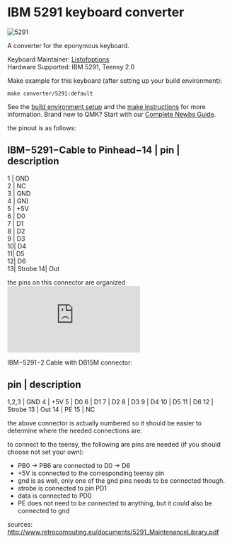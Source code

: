 # IBM 5291 keyboard converter

![5291](https://deskthority.net/wiki/IBM_Model_F#IBM_5291_Keyboard)

A converter for the eponymous keyboard.

Keyboard Maintainer: [Listofoptions](https://github.com/listofoptions)  
Hardware Supported: IBM 5291, Teensy 2.0  

Make example for this keyboard (after setting up your build environment):

    make converter/5291:default
    
See the [build environment setup](https://docs.qmk.fm/#/getting_started_build_tools) and the [make instructions](https://docs.qmk.fm/#/getting_started_make_guide) for more information. Brand new to QMK? Start with our [Complete Newbs Guide](https://docs.qmk.fm/#/newbs).


the pinout is as follows:

IBM−5291−Cable to Pinhead−14 
| pin | description
----------------------------
1 | GND   
2 | NC    
3 | GND   
4 | GN)   
5 | +5V   
6 | D0    
7 | D1    
8 | D2    
9 | D3    
10| D4    
11| D5    
12| D6    
13| Strobe
14| Out   

the pins on this connector are organized ![here](https://geekhack.org/index.php?action=dlattach;topic=48950.0;attach=36759;image)

IBM−5291−2 Cable with DB15M connector:

pin | description
-----------------
1,2,3 | GND
4     | +5V
5     | D0
6     | D1
7     | D2
8     | D3
9     | D4
10    | D5
11    | D6
12    | Strobe
13    | Out
14    | PE 
15    | NC

the above connector is actually numbered so it should be easier to determine
where the needed connections are.

to connect to the teensy, the following are pins are needed (if you should choose not set your own):
* PB0 -> PB6 are connected to D0 -> D6
* +5V is connected to the corresponding teensy pin
* gnd is as well, only one of the gnd pins needs to be connected though.
* strobe is connected to pin PD1
* data is connected to PD0
* PE does not need to be connected to anything, but it could also be connected to gnd 

sources:
    http://www.retrocomputing.eu/documents/5291_MaintenanceLibrary.pdf
